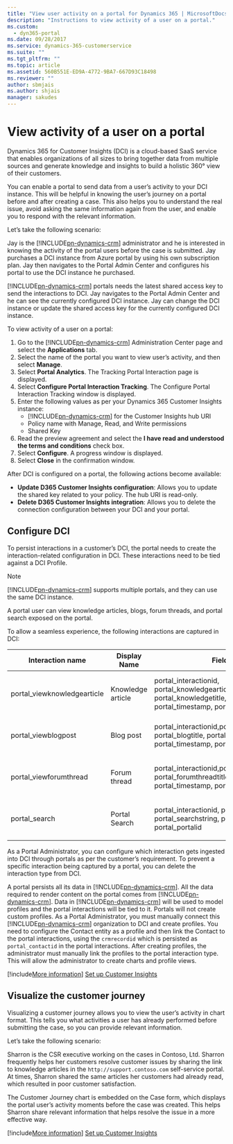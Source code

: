 ```yaml
---
title: "View user activity on a portal for Dynamics 365 | MicrosoftDocs"
description: "Instructions to view activity of a user on a portal."
ms.custom:
  - dyn365-portal
ms.date: 09/28/2017
ms.service: dynamics-365-customerservice
ms.suite: ""
ms.tgt_pltfrm: ""
ms.topic: article
ms.assetid: 560B551E-ED9A-4772-9BA7-667D93C18498
ms.reviewer: ""
author: sbmjais
ms.author: shjais
manager: sakudes
---
```


# View activity of a user on a portal
Dynamics 365 for Customer Insights (DCI) is a cloud-based SaaS service that enables organizations of all sizes to bring together data from multiple sources and generate knowledge and insights to build a holistic 360° view of their customers.

You can enable a portal to send data from a user’s activity to your DCI instance. This will be helpful in knowing the user’s journey on a portal before and after creating a case. This also helps you to understand the real issue, avoid asking the same information again from the user, and enable you to respond with the relevant information.

Let’s take the following scenario:

Jay is the [!INCLUDE[pn-dynamics-crm](../includes/pn-dynamics-crm.md)] administrator and he is interested in knowing the activity of the portal users before the case is submitted. Jay purchases a DCI instance from Azure portal by using his own subscription plan. Jay then navigates to the Portal Admin Center and configures his portal to use the DCI instance he purchased.

[!INCLUDE[pn-dynamics-crm](../includes/pn-dynamics-crm.md)] portals needs the latest shared access key to send the interactions to DCI. Jay navigates to the Portal Admin Center and he can see the currently configured DCI instance. Jay can change the DCI instance or update the shared access key for the currently configured DCI instance.

To view activity of a user on a portal:
1.	Go to the [!INCLUDE[pn-dynamics-crm](../includes/pn-dynamics-crm.md)] Administration Center page and select the **Applications** tab.
2.	Select the name of the portal you want to view user’s activity, and then select **Manage**.
3.	Select **Portal Analytics**. The Tracking Portal Interaction page is displayed.
4.	Select **Configure Portal Interaction Tracking**. The Configure Portal Interaction Tracking window is displayed.
5.	Enter the following values as per your Dynamics 365 Customer Insights instance:
    - [!INCLUDE[pn-dynamics-crm](../includes/pn-dynamics-crm.md)] for the Customer Insights hub URI 
    - Policy name with Manage, Read, and Write permissions 
    - Shared Key
6.	Read the preview agreement and select the **I have read and understood the terms and conditions** check box.
7.	Select **Configure**. A progress window is displayed.
8.	Select **Close** in the confirmation window.

After DCI is configured on a portal, the following actions become available:
- **Update D365 Customer Insights configuration**: Allows you to update the shared key related to your policy. The hub URI is read-only.
- **Delete D365 Customer Insights integration**: Allows you to delete the connection configuration between your DCI and your portal.

## Configure DCI
To persist interactions in a customer’s DCI, the portal needs to create the interaction-related configuration in DCI. These interactions need to be tied against a DCI Profile.

> [!Note]
> [!INCLUDE[pn-dynamics-crm](../includes/pn-dynamics-crm.md)] supports multiple portals, and they can use the same DCI instance.

A portal user can view knowledge articles, blogs, forum threads, and portal search exposed on the portal.

To allow a seamless experience, the following interactions are captured in DCI:


|Interaction name   |Display Name   |Fields   |Description   |Parameters captured|
|---|---|---|---|---|
|portal\_viewknowledgearticle |Knowledge article   |portal\_interactionid, portal\_knowledgearticleid, portal\_knowledgetitle, portal\_contactid, portal\_timestamp,  portal\_portalid |Tracks portal users viewing a knowledge article   |Knowledge article id, language, session id, portal id |
|portal\_viewblogpost   |Blog post   |portal\_interactionid,portal\_blogpostid, portal\_blogtitle, portal\_contactid, portal\_timestamp, portal\_portalid   |Tracks portal users viewing a blog post   |Blog post id, session id, portal id |
|portal\_viewforumthread   |Forum thread   |portal\_interactionid,portal\_forumthreadid, portal\_forumthreadtitle, portal\_contactid, portal\_timestamp, portal\_portalid   |Tracks portal users viewing a forum thread   |Forum Thread id, session id, portal id |
|portal\_search   |Portal Search   |portal\_interactionid, portal\_contactid, portal\_searchstring, portal\_timestamp, portal\_portalid   |Tracks portal users’ searches.   | |
||

As a Portal Administrator, you can configure which interaction gets ingested into DCI through portals as per the customer’s requirement. To prevent a specific interaction being captured by a portal, you can delete the interaction type from DCI.

A portal persists all its data in [!INCLUDE[pn-dynamics-crm](../includes/pn-dynamics-crm.md)]. All the data required to render content on the portal comes from [!INCLUDE[pn-dynamics-crm](../includes/pn-dynamics-crm.md)]. Data in [!INCLUDE[pn-dynamics-crm](../includes/pn-dynamics-crm.md)] will be used to model profiles and the portal interactions will be tied to it. Portals will not create custom profiles. As a Portal Administrator, you must manually connect this [!INCLUDE[pn-dynamics-crm](../includes/pn-dynamics-crm.md)] organization to DCI and create profiles. You need to configure the Contact entity as a profile and then link the Contact to the portal interactions, using the `crmrecordid` which is persisted as `portal_contactid` in the portal interactions. After creating profiles, the administrator must manually link the profiles to the portal interaction type. This will allow the administrator to create charts and profile views.

[!include[More information](../includes/proc-more-information.md)] [Set up Customer Insights](https://docs.microsoft.com/dynamics365/customer-insights/deploy/stepbystepconfiguration)

## Visualize the customer journey
Visualizing a customer journey allows you to view the user’s activity in chart format. This tells you what activities a user has already performed before submitting the case, so you can provide relevant information.

Let’s take the following scenario:

Sharron is the CSR executive working on the cases in Contoso, Ltd. Sharron frequently helps her customers resolve customer issues by sharing the link to knowledge articles in the `http://support.contoso.com` self-service portal. At times, Sharron shared the same articles her customers had already read, which resulted in poor customer satisfaction. 

The Customer Journey chart is embedded on the Case form, which displays the portal user’s activity moments before the case was created. This helps Sharron share relevant information that helps resolve the issue in a more effective way.

[!include[More information](../includes/proc-more-information.md)]  [Set up Customer Insights](https://docs.microsoft.com/dynamics365/customer-insights/deploy/stepbystepconfiguration)

